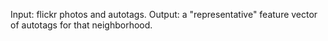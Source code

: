 Input: flickr photos and autotags.
Output: a "representative" feature vector of autotags for that neighborhood.
